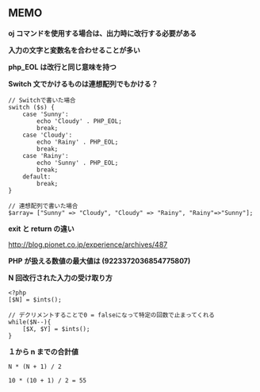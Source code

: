 ## MEMO

**oj コマンドを使用する場合は、出力時に改行する必要がある**

**入力の文字と変数名を合わせることが多い**

**php_EOL は改行と同じ意味を持つ**

**Switch 文でかけるものは連想配列でもかける？**

```:php
// Switchで書いた場合
switch ($s) {
    case 'Sunny':
        echo 'Cloudy' . PHP_EOL;
        break;
    case 'Cloudy':
        echo 'Rainy' . PHP_EOL;
        break;
    case 'Rainy':
        echo 'Sunny' . PHP_EOL;
        break;
    default:
        break;
}

// 連想配列で書いた場合
$array= ["Sunny" => "Cloudy", "Cloudy" => "Rainy", "Rainy"=>"Sunny"];
```

**exit と return の違い**

http://blog.pionet.co.jp/experience/archives/487

**PHP が扱える数値の最大値は (9223372036854775807)**

**N 回改行された入力の受け取り方**

```:php
<?php
[$N] = $ints();

// デクリメントすることで0 = falseになって特定の回数で止まってくれる
while($N--){
    [$X, $Y] = $ints();
}
```

**１から n までの合計値**

```
N * (N + 1) / 2

10 * (10 + 1) / 2 = 55
```
